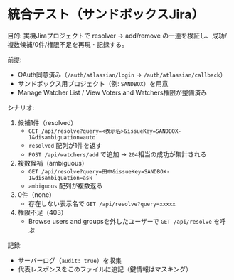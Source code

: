 # 統合テスト（サンドボックスJira）

目的: 実機Jiraプロジェクトで resolver → add/remove の一連を検証し、成功/複数候補/0件/権限不足を再現・記録する。

前提:
- OAuth同意済み（`/auth/atlassian/login` → `/auth/atlassian/callback`）
- サンドボックス用プロジェクト（例: `SANDBOX`）を用意
- Manage Watcher List / View Voters and Watchers権限が整備済み

シナリオ:
1. 候補1件（resolved）
   - `GET /api/resolve?query=<表示名>&issueKey=SANDBOX-1&disambiguation=auto`
   - `resolved` 配列が1件を返す
   - `POST /api/watchers/add` で追加 → `204`相当の成功が集計される
2. 複数候補（ambiguous）
   - `GET /api/resolve?query=田中&issueKey=SANDBOX-1&disambiguation=ask`
   - `ambiguous` 配列が複数返る
3. 0件（none）
   - 存在しない表示名で `GET /api/resolve?query=xxxxx`
4. 権限不足（403）
   - Browse users and groupsを外したユーザーで `GET /api/resolve` を呼ぶ

記録:
- サーバーログ（`audit: true`）を収集
- 代表レスポンスをこのファイルに追記（鍵情報はマスキング）

